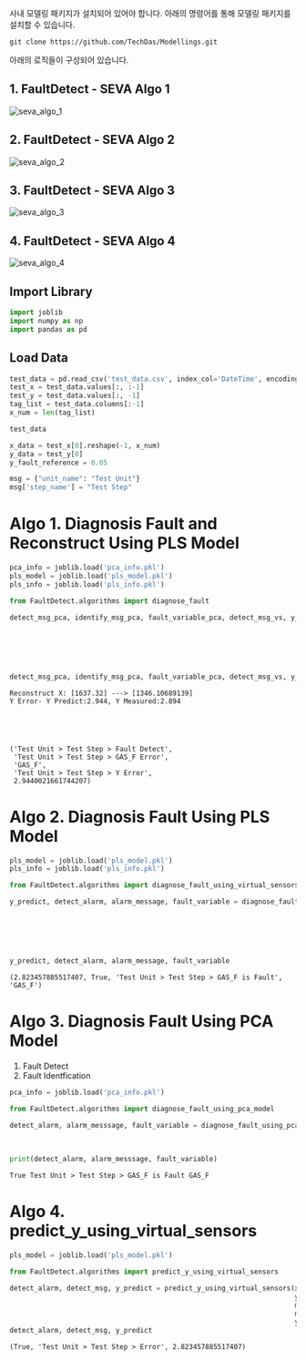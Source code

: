 사내 모델링 패키지가 설치되어 있어야 합니다.
아래의 명령어를 통해 모델링 패키지를 설치할 수 있습니다.
```
git clone https://github.com/TechDas/Modellings.git
```

아래의 로직들이 구성되어 있습니다.


## 1. FaultDetect - SEVA Algo 1
![seva_algo_1](https://user-images.githubusercontent.com/80809187/202853360-7bb89b40-dad3-47b9-8daa-9652d49fd88b.png)

## 2. FaultDetect - SEVA Algo 2
![seva_algo_2](https://user-images.githubusercontent.com/80809187/202853361-9a072745-8bae-42fd-a47a-2b980f0c2bb8.png)

## 3. FaultDetect - SEVA Algo 3
![seva_algo_3](https://user-images.githubusercontent.com/80809187/202853363-cff4df65-2de7-4c98-804d-be51edf73f8a.png)

## 4. FaultDetect - SEVA Algo 4
![seva_algo_4](https://user-images.githubusercontent.com/80809187/202853365-4f239555-07f4-45f5-b712-7ba5b2f470ec.png)

<Advanced sensor validation using optimization.>

## Import Library


```python
import joblib
import numpy as np
import pandas as pd
```

## Load Data


```python
test_data = pd.read_csv('test_data.csv', index_col='DateTime', encoding='utf-8-sig')
test_x = test_data.values[:, :-1]
test_y = test_data.values[:, -1]
tag_list = test_data.columns[:-1]
x_num = len(tag_list)
```


```python
test_data
```

```python
x_data = test_x[0].reshape(-1, x_num)
y_data = test_y[0]
y_fault_reference = 0.05
```


```python
msg = {"unit_name": "Test Unit"}
msg['step_name'] = "Test Step"
```

# Algo 1. Diagnosis Fault and Reconstruct Using PLS Model


```python
pca_info = joblib.load('pca_info.pkl')
pls_model = joblib.load('pls_model.pkl')
pls_info = joblib.load('pls_info.pkl')
```


```python
from FaultDetect.algorithms import diagnose_fault
```


```python
detect_msg_pca, identify_msg_pca, fault_variable_pca, detect_msg_vs, y_predict = diagnose_fault(x=x_data, y_measure=y_data,
                                                                                                y_predict_model=pls_model,
                                                                                                model_fault_reference=y_fault_reference,
                                                                                                pca_model_info=pca_info, pca_limit=pca_info['limit'],
                                                                                                tag_list=tag_list, 
                                                                                                msg=msg,
                                                                                                group_reference=None)
detect_msg_pca, identify_msg_pca, fault_variable_pca, detect_msg_vs, y_predict
```

    Reconstruct X: [1637.32] ---> [1346.10689139]
    Y Error- Y Predict:2.944, Y Measured:2.894
    




    ('Test Unit > Test Step > Fault Detect',
     'Test Unit > Test Step > GAS_F Error',
     'GAS_F',
     'Test Unit > Test Step > Y Error',
     2.9440021661744207)



# Algo 2. Diagnosis Fault Using PLS Model


```python
pls_model = joblib.load('pls_model.pkl')
pls_info = joblib.load('pls_info.pkl')
```


```python
from FaultDetect.algorithms import diagnose_fault_using_virtual_sensors
```


```python
y_predict, detect_alarm, alarm_message, fault_variable = diagnose_fault_using_virtual_sensors(x=x_data,
                                                                                              y_measure=y_data,
                                                                                              y_predict_model=pls_model, 
                                                                                              model_fault_reference=y_fault_reference,
                                                                                              model_info=pls_info,
                                                                                              tag_list=tag_list,
                                                                                              msg=msg)
y_predict, detect_alarm, alarm_message, fault_variable
```




    (2.823457885517407, True, 'Test Unit > Test Step > GAS_F is Fault', 'GAS_F')



# Algo 3. Diagnosis Fault Using PCA Model
1. Fault Detect
2. Fault Identfication


```python
pca_info = joblib.load('pca_info.pkl')
```


```python
from FaultDetect.algorithms import diagnose_fault_using_pca_model
```


```python
detect_alarm, alarm_messsage, fault_variable = diagnose_fault_using_pca_model(x=x_data, 
                                                                              model_info=pca_info, 
                                                                              model_fault_reference=pca_info['limit'],
                                                                              tag_list=tag_list, msg=msg)
print(detect_alarm, alarm_messsage, fault_variable)
```

    True Test Unit > Test Step > GAS_F is Fault GAS_F
    

# Algo 4. predict_y_using_virtual_sensors


```python
pls_model = joblib.load('pls_model.pkl')
```


```python
from FaultDetect.algorithms import predict_y_using_virtual_sensors
```


```python
detect_alarm, detect_msg, y_predict = predict_y_using_virtual_sensors(x=x_data,
                                                                      y_predict_model=pls_model,
                                                                      model_fault_reference=y_fault_reference,
                                                                      msg=msg,
                                                                      y_measure=y_data)
detect_alarm, detect_msg, y_predict
```




    (True, 'Test Unit > Test Step > Error', 2.823457885517407)




```python

```
